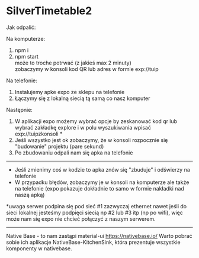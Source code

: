 # SilverTimetable2

Jak odpalić:

Na komputerze:
1. npm i
2. npm start <br />
może to troche potrwać (z jakieś max 2 minuty) <br />
zobaczymy w konsoli kod QR lub adres w formie exp://tuip
  
Na telefonie:
1. Instalujemy apke expo ze sklepu na telefonie
2. Łączymy się z lokalną siecią tą samą co nasz komputer

Następnie:
1. W aplikacji expo możemy wybrać opcje by zeskanować kod qr lub wybrać zakładkę explore i w polu wyszukiwania wpisać exp://tuipzkonsoli *
2. Jeśli wszystko jest ok zobaczymy, że w konsoli rozpocznie się "budowanie" projektu (pare sekund)
3. Po zbudowaniu odpali nam się apka na telefonie

---------------
- Jeśli zmienimy coś w kodzie to apka znów się "zbuduje" i odświerzy na telefonie
- W przypadku błędów, zobaczymy je w konsoli na komputerze ale także na telefonie (expo pokazuje dokładnie to samo w formie nakładki nad naszą apką)

*uwaga serwer podpina się pod sieć #1 zazwyczaj ethernet nawet jeśli do sieci lokalnej jesteśmy podpięci siecią np #2 lub #3 itp (np po wifi), więc może nam się expo nie chcieć połączyć z naszym serwerem.
 
-----------------------
Native Base - to nam zastąpi material-ui
https://nativebase.io/
Warto pobrać sobie ich aplikacje NativeBase-KitchenSink, która prezentuje wszystkie komponenty w nativebase.
